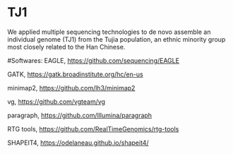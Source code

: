 # TJ1
We applied multiple sequencing technologies to de novo assemble an individual genome (TJ1) from the Tujia population, an ethnic minority group most closely related to the Han Chinese.

#Softwares:
EAGLE, https://github.com/sequencing/EAGLE

GATK, https://gatk.broadinstitute.org/hc/en-us

minimap2, https://github.com/lh3/minimap2

vg, https://github.com/vgteam/vg

paragraph, https://github.com/Illumina/paragraph

RTG tools, https://github.com/RealTimeGenomics/rtg-tools

SHAPEIT4, https://odelaneau.github.io/shapeit4/
